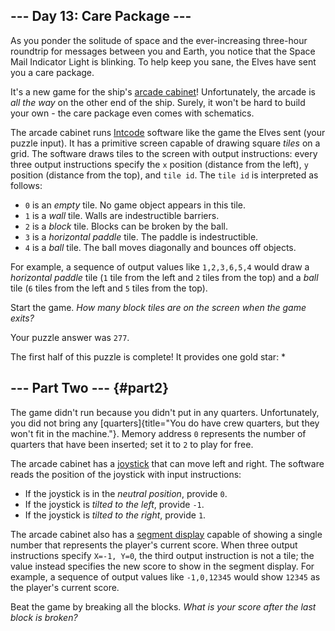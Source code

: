 \-\-- Day 13: Care Package \-\--
--------------------------------

As you ponder the solitude of space and the ever-increasing three-hour
roundtrip for messages between you and Earth, you notice that the Space
Mail Indicator Light is blinking. To help keep you sane, the Elves have
sent you a care package.

It\'s a new game for the ship\'s [arcade
cabinet](https://en.wikipedia.org/wiki/Arcade_cabinet)! Unfortunately,
the arcade is *all the way* on the other end of the ship. Surely, it
won\'t be hard to build your own - the care package even comes with
schematics.

The arcade cabinet runs [Intcode](9) software like the game the Elves
sent (your puzzle input). It has a primitive screen capable of drawing
square *tiles* on a grid. The software draws tiles to the screen with
output instructions: every three output instructions specify the `x`
position (distance from the left), `y` position (distance from the top),
and `tile id`. The `tile id` is interpreted as follows:

-   `0` is an *empty* tile. No game object appears in this tile.
-   `1` is a *wall* tile. Walls are indestructible barriers.
-   `2` is a *block* tile. Blocks can be broken by the ball.
-   `3` is a *horizontal paddle* tile. The paddle is indestructible.
-   `4` is a *ball* tile. The ball moves diagonally and bounces off
    objects.

For example, a sequence of output values like `1,2,3,6,5,4` would draw a
*horizontal paddle* tile (`1` tile from the left and `2` tiles from the
top) and a *ball* tile (`6` tiles from the left and `5` tiles from the
top).

Start the game. *How many block tiles are on the screen when the game
exits?*

Your puzzle answer was `277`.

The first half of this puzzle is complete! It provides one gold star: \*

\-\-- Part Two \-\-- {#part2}
--------------------

The game didn\'t run because you didn\'t put in any quarters.
Unfortunately, you did not bring any
[quarters]{title="You do have crew quarters, but they won't fit in the machine."}.
Memory address `0` represents the number of quarters that have been
inserted; set it to `2` to play for free.

The arcade cabinet has a
[joystick](https://en.wikipedia.org/wiki/Joystick) that can move left
and right. The software reads the position of the joystick with input
instructions:

-   If the joystick is in the *neutral position*, provide `0`.
-   If the joystick is *tilted to the left*, provide `-1`.
-   If the joystick is *tilted to the right*, provide `1`.

The arcade cabinet also has a [segment
display](https://en.wikipedia.org/wiki/Display_device#Segment_displays)
capable of showing a single number that represents the player\'s current
score. When three output instructions specify `X=-1, Y=0`, the third
output instruction is not a tile; the value instead specifies the new
score to show in the segment display. For example, a sequence of output
values like `-1,0,12345` would show `12345` as the player\'s current
score.

Beat the game by breaking all the blocks. *What is your score after the
last block is broken?*
